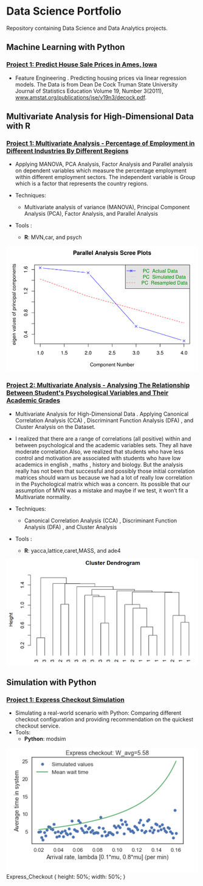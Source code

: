 # Data Science Portfolio
Repository containing Data Science and Data Analytics projects. 

## Machine Learning with Python
### [Project 1: Predict House Sale Prices in Ames, Iowa](https://github.com/) 
* Feature Engineering . Predicting housing prices via linear regression models. The Data is from Dean De Cock Truman State University Journal of Statistics Education Volume 19, Number 3(2011), www.amstat.org/publications/jse/v19n3/decock.pdf. 


## Multivariate Analysis for High-Dimensional Data with R
### [Project 1: Multivariate Analysis - Percentage of Employment in Different Industries By Different Regions](https://github.com/) 
* Applying MANOVA, PCA Analysis, Factor Analysis and Parallel analysis on dependent variables which measure the percentage employment within different employment sectors. The independent variable is Group which is a factor that represents the country regions. 

* Techniques: 
   - Multivariate analysis of variance (MANOVA), Principal Component Analysis (PCA), Factor Analysis, and Parallel Analysis 
* Tools : 
   - **R**: MVN,car, and psych
   
![](/images/Parallel_Analysis_Scree_Plots.PNG)

### [Project 2: Multivariate Analysis - Analysing The Relationship Between Student's Psychological Variables and Their Academic Grades](https://github.com/) 
* Multivariate Analysis for High-Dimensional Data . Applying Canonical Correlation Analysis (CCA) , Discriminant Function Analysis (DFA) , and Cluster Analysis on the Dataset. 
* I realized that there are a range of correlations (all positive) within and between psychological and the academic variables sets. They all have moderate correlation.Also, we realized that students who have less
control and motivation are associated with students who have low academics in english , maths , history and
biology. But the analysis really has not been that successful and possibly those initial correlation matrices
should warn us because we had a lot of really low correlation in the Psychological matrix which was a concern.
Its possible that our assumption of MVN was a mistake and maybe if we test, it won’t fit a Multivariate
normality.

* Techniques: 
   - Canonical Correlation Analysis (CCA) , Discriminant Function Analysis (DFA) , and Cluster Analysis
* Tools : 
   - **R**: yacca,lattice,caret,MASS, and ade4
   
![](/images/Cluster_Dendorogram.PNG)

## Simulation with Python
### [Project 1: Express Checkout Simulation](https://github.com/harjomand/Portfolio/blob/main/Express%20Checkout%20Simulation%20with%20Python%20.ipynb)
* Simulating a real-world scenario with Python: Comparing different checkout configuration and providing recommendation on the quickest checkout service.
* Tools: 
   - **Python**: modsim

![](/images/Express_Checkout.PNG)
Express_Checkout {
  height: 50%;
  width: 50%;
}




